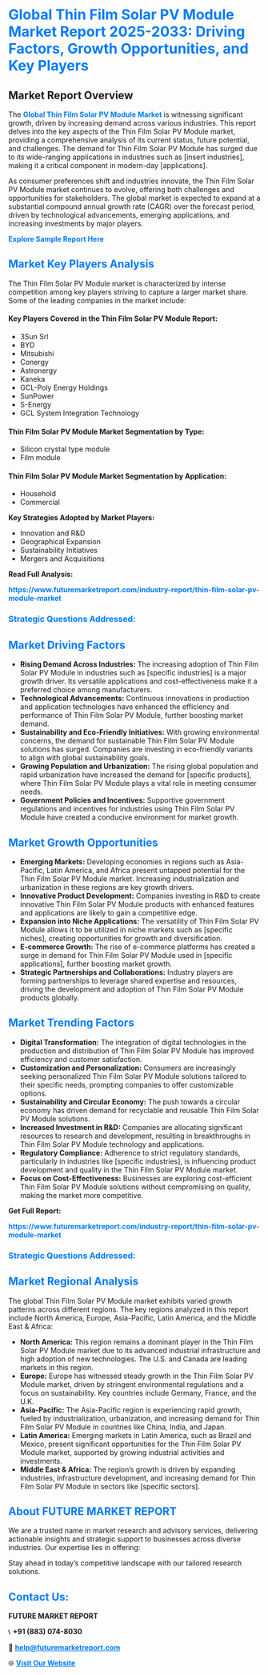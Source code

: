 <h1 style="color: #007BFF;">Global Thin Film Solar PV Module Market Report 2025-2033: Driving Factors, Growth Opportunities, and Key Players</h1>

<section id="overview">
<h2>Market Report Overview</h2>
<p>The <a href="https://www.futuremarketreport.com/industry-report/thin-film-solar-pv-module-market" style="color: #007BFF; text-decoration: none;"><strong>Global Thin Film Solar PV Module Market</strong></a> is witnessing significant growth, driven by increasing demand across various industries. This report delves into the key aspects of the Thin Film Solar PV Module market, providing a comprehensive analysis of its current status, future potential, and challenges. The demand for Thin Film Solar PV Module has surged due to its wide-ranging applications in industries such as [insert industries], making it a critical component in modern-day [applications].</p>
<p>As consumer preferences shift and industries innovate, the Thin Film Solar PV Module market continues to evolve, offering both challenges and opportunities for stakeholders. The global market is expected to expand at a substantial compound annual growth rate (CAGR) over the forecast period, driven by technological advancements, emerging applications, and increasing investments by major players.</p>
</section>

<section id="overview">
<p><a href="https://www.futuremarketreport.com/request-sample/reportId=76697" style="color: #007BFF; text-decoration: none;"><strong>Explore Sample Report Here</strong></a></p>
</section>

<section id="key-players">
<h2 style="color: #007BFF;">Market Key Players Analysis</h2>
<p>The Thin Film Solar PV Module market is characterized by intense competition among key players striving to capture a larger market share. Some of the leading companies in the market include:</p>
<h4>Key Players Covered in the Thin Film Solar PV Module Report:</h4>
<ul><li>3Sun Srl</li><li>BYD</li><li>Mitsubishi</li><li>Conergy</li><li>Astronergy</li><li>Kaneka</li><li>GCL-Poly Energy Holdings</li><li>SunPower</li><li>S-Energy</li><li>GCL System Integration Technology</li></ul>
<h4>Thin Film Solar PV Module Market Segmentation by Type:</h4>
<ul><li>Silicon crystal type module</li><li>Film module</li></ul>

<h4>Thin Film Solar PV Module Market Segmentation by Application:</h4>
<ul><li>Household</li><li>Commercial</li></ul>
<p><strong>Key Strategies Adopted by Market Players:</strong></p>
<ul>
<li>Innovation and R&D</li>
<li>Geographical Expansion</li>
<li>Sustainability Initiatives</li>
<li>Mergers and Acquisitions</li>
</ul>
</section>

<section>
<p><strong>Read Full Analysis: </strong></p><a href="https://www.futuremarketreport.com/industry-report/thin-film-solar-pv-module-market" style="color: #007BFF; text-decoration: none;"><strong>https://www.futuremarketreport.com/industry-report/thin-film-solar-pv-module-market</strong></a>
<h3 style="color: #007BFF;">Strategic Questions Addressed:</h3>
</section>

<section id="driving-factors">
<h2 style="color: #007BFF;">Market Driving Factors</h2>
<ul>
<li><strong>Rising Demand Across Industries:</strong> The increasing adoption of Thin Film Solar PV Module in industries such as [specific industries] is a major growth driver. Its versatile applications and cost-effectiveness make it a preferred choice among manufacturers.</li>
<li><strong>Technological Advancements:</strong> Continuous innovations in production and application technologies have enhanced the efficiency and performance of Thin Film Solar PV Module, further boosting market demand.</li>
<li><strong>Sustainability and Eco-Friendly Initiatives:</strong> With growing environmental concerns, the demand for sustainable Thin Film Solar PV Module solutions has surged. Companies are investing in eco-friendly variants to align with global sustainability goals.</li>
<li><strong>Growing Population and Urbanization:</strong> The rising global population and rapid urbanization have increased the demand for [specific products], where Thin Film Solar PV Module plays a vital role in meeting consumer needs.</li>
<li><strong>Government Policies and Incentives:</strong> Supportive government regulations and incentives for industries using Thin Film Solar PV Module have created a conducive environment for market growth.</li>
</ul>
</section>

<section id="growth-opportunities">
<h2 style="color: #007BFF;">Market Growth Opportunities</h2>
<ul>
<li><strong>Emerging Markets:</strong> Developing economies in regions such as Asia-Pacific, Latin America, and Africa present untapped potential for the Thin Film Solar PV Module market. Increasing industrialization and urbanization in these regions are key growth drivers.</li>
<li><strong>Innovative Product Development:</strong> Companies investing in R&D to create innovative Thin Film Solar PV Module products with enhanced features and applications are likely to gain a competitive edge.</li>
<li><strong>Expansion into Niche Applications:</strong> The versatility of Thin Film Solar PV Module allows it to be utilized in niche markets such as [specific niches], creating opportunities for growth and diversification.</li>
<li><strong>E-commerce Growth:</strong> The rise of e-commerce platforms has created a surge in demand for Thin Film Solar PV Module used in [specific applications], further boosting market growth.</li>
<li><strong>Strategic Partnerships and Collaborations:</strong> Industry players are forming partnerships to leverage shared expertise and resources, driving the development and adoption of Thin Film Solar PV Module products globally.</li>
</ul>
</section>

<section id="trending-factors">
<h2 style="color: #007BFF;">Market Trending Factors</h2>
<ul>
<li><strong>Digital Transformation:</strong> The integration of digital technologies in the production and distribution of Thin Film Solar PV Module has improved efficiency and customer satisfaction.</li>
<li><strong>Customization and Personalization:</strong> Consumers are increasingly seeking personalized Thin Film Solar PV Module solutions tailored to their specific needs, prompting companies to offer customizable options.</li>
<li><strong>Sustainability and Circular Economy:</strong> The push towards a circular economy has driven demand for recyclable and reusable Thin Film Solar PV Module solutions.</li>
<li><strong>Increased Investment in R&D:</strong> Companies are allocating significant resources to research and development, resulting in breakthroughs in Thin Film Solar PV Module technology and applications.</li>
<li><strong>Regulatory Compliance:</strong> Adherence to strict regulatory standards, particularly in industries like [specific industries], is influencing product development and quality in the Thin Film Solar PV Module market.</li>
<li><strong>Focus on Cost-Effectiveness:</strong> Businesses are exploring cost-efficient Thin Film Solar PV Module solutions without compromising on quality, making the market more competitive.</li>
</ul>
</section>

<section>
<p><strong>Get Full Report: </strong></p><a href="https://www.futuremarketreport.com/industry-report/thin-film-solar-pv-module-market" style="color: #007BFF; text-decoration: none;"><strong>https://www.futuremarketreport.com/industry-report/thin-film-solar-pv-module-market</strong></a>
<h3 style="color: #007BFF;">Strategic Questions Addressed:</h3>
</section>


<section id="regional-analysis">
<h2 style="color: #007BFF;">Market Regional Analysis</h2>
<p>The global Thin Film Solar PV Module market exhibits varied growth patterns across different regions. The key regions analyzed in this report include North America, Europe, Asia-Pacific, Latin America, and the Middle East & Africa:</p>
<ul>
<li><strong>North America:</strong> This region remains a dominant player in the Thin Film Solar PV Module market due to its advanced industrial infrastructure and high adoption of new technologies. The U.S. and Canada are leading markets in this region.</li>
<li><strong>Europe:</strong> Europe has witnessed steady growth in the Thin Film Solar PV Module market, driven by stringent environmental regulations and a focus on sustainability. Key countries include Germany, France, and the U.K.</li>
<li><strong>Asia-Pacific:</strong> The Asia-Pacific region is experiencing rapid growth, fueled by industrialization, urbanization, and increasing demand for Thin Film Solar PV Module in countries like China, India, and Japan.</li>
<li><strong>Latin America:</strong> Emerging markets in Latin America, such as Brazil and Mexico, present significant opportunities for the Thin Film Solar PV Module market, supported by growing industrial activities and investments.</li>
<li><strong>Middle East & Africa:</strong> The region’s growth is driven by expanding industries, infrastructure development, and increasing demand for Thin Film Solar PV Module in sectors like [specific sectors].</li>
</ul>
</section>

<footer>
<h2 style="color: #007BFF;">About FUTURE MARKET REPORT</h2>
<p>We are a trusted name in market research and advisory services, delivering actionable insights and strategic support to businesses across diverse industries. Our expertise lies in offering:</p>

<p>Stay ahead in today’s competitive landscape with our tailored research solutions.</p>

<h2 style="color: #007BFF;">Contact Us:</h2>
<p><strong>FUTURE MARKET REPORT</strong></p>
<p>📞 <strong>+91 (883) 074-8030</strong></p>
<p>📧 <strong><a href="mailto:help@futuremarketreport.com" style="color: #007BFF;">help@futuremarketreport.com</a></strong></p>
<p>🌐 <strong><a href="https://www.futuremarketreport.com/" style="color: #007BFF;">Visit Our Website</a></strong></p>
</footer>